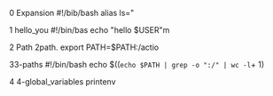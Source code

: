 0 Expansion
#!/bib/bash
alias ls="

1 hello_you
#!/bin/bas
echo "hello $USER"m

2 Path 2path.
export PATH=$PATH:/actio

33-paths
#!/bin/bash
echo $((`echo $PATH | grep -o ":/" | wc -l`+ 1)

4 4-global_variables
printenv


